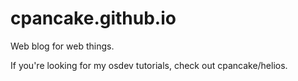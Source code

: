 cpancake.github.io
==================

Web blog for web things.

If you're looking for my osdev tutorials, check out cpancake/helios.
